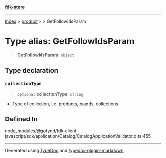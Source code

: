 [**fdk-store**](../../../README.md)
***

[Index](../../../API.md) > [product](../../README.md) > [<internal>](../README.md) > GetFollowIdsParam

# Type alias: GetFollowIdsParam

> **GetFollowIdsParam**: `object`

## Type declaration

### `collectionType`

> `optional` **collectionType**: `string`

- Type of collection, i.e. products,
brands, collections.

## Defined In

node\_modules/@gofynd/fdk-client-javascript/sdk/application/Catalog/CatalogApplicationValidator.d.ts:455

***
Generated using [TypeDoc](https://typedoc.org/) and [typedoc-plugin-markdown](https://www.npmjs.com/package/typedoc-plugin-markdown)
